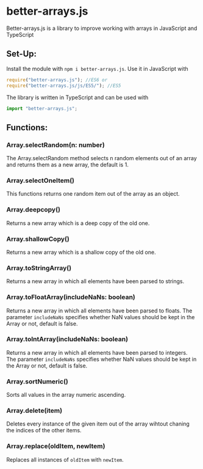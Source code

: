 # better-arrays.js
Better-arrays.js is a library to improve working with arrays in JavaScript and TypeScript

## Set-Up:
Install the module with `npm i better-arrays.js`.
Use it in JavaScript with
```js
require("better-arrays.js"); //ES6 or
require("better-arrays.js/js/ES5/"); //ES5
```
The library is written in TypeScript and can be used with
```ts
import "better-arrays.js";
```

## Functions:

### Array.selectRandom(n: number)
The Array.selectRandom method selects n random elements out of an array and returns them as a new array, the default is 1.

### Array.selectOneItem()
This functions returns one random item out of the array as an object.

### Array.deepcopy()
Returns a new array which is a deep copy of the old one.

### Array.shallowCopy()
Returns a new array which is a shallow copy of the old one.

### Array.toStringArray()
Returns a new array in which all elements have been parsed to strings.

### Array.toFloatArray(includeNaNs: boolean)
Returns a new array in which all elements have been parsed to floats. The parameter `includeNaNs` specifies whether NaN values should be kept in the Array or not, default is false.

### Array.toIntArray(includeNaNs: boolean)
Returns a new array in which all elements have been parsed to integers. The parameter `includeNaNs` specifies whether NaN values should be kept in the Array or not, default is false.

### Array.sortNumeric()
Sorts all values in the array numeric ascending.

### Array.delete(item)
Deletes every instance of the given item out of the array wihtout chaning the indices of the other items.

### Array.replace(oldItem, newItem)
Replaces all instances of `oldItem` with `newItem`.